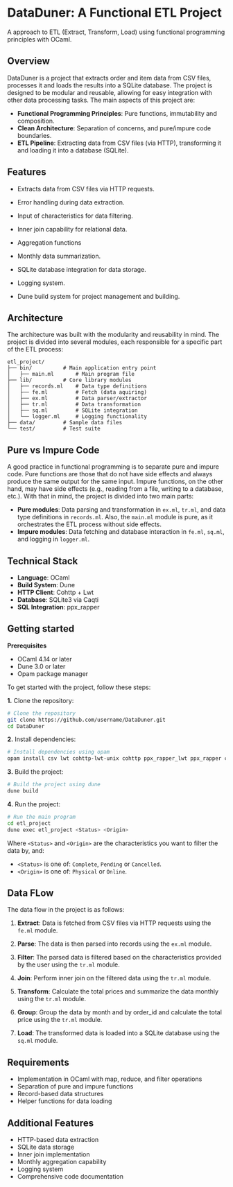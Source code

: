 # DataDuner: A Functional ETL Project

A approach to ETL (Extract, Transform, Load) using functional programming principles with OCaml.

## Overview

DataDuner is a project that extracts order and item data from CSV files, processes it and loads the results into a SQLite database. The project is designed to be modular and reusable, allowing for easy integration with other data processing tasks.
The main aspects of this project are:

- **Functional Programming Principles**: Pure functions, immutability and composition.
- **Clean Architecture**: Separation of concerns, and pure/impure code boundaries.
- **ETL Pipeline**: Extracting data from CSV files (via HTTP), transforming it and loading it into a database (SQLite).

## Features

- Extracts data from CSV files via HTTP requests.
- Error handling during data extraction.
- Input of characteristics for data filtering.
- Inner join capability for relational data.
- Aggregation functions
- Monthly data summarization.
- SQLite database integration for data storage.
- Logging system.

- Dune build system for project management and building.

## Architecture

The architecture was built with the modularity and reusability in mind. The project is divided into several modules, each responsible for a specific part of the ETL process:
``` plaintext
etl_project/
├── bin/          # Main application entry point
│   ├── main.ml       # Main program file 
├── lib/          # Core library modules
│   ├── records.ml    # Data type definitions
│   ├── fe.ml         # Fetch (data aquiring)
│   ├── ex.ml         # Data parser/extractor
│   ├── tr.ml         # Data transformation
│   ├── sq.ml         # SQLite integration
│   └── logger.ml     # Logging functionality
├── data/         # Sample data files
└── test/         # Test suite
```

## Pure vs Impure Code

A good practice in functional programming is to separate pure and impure code. Pure functions are those that do not have side effects and always produce the same output for the same input. Impure functions, on the other hand, may have side effects (e.g., reading from a file, writing to a database, etc.). With that in mind, the project is divided into two main parts:

- **Pure modules**: Data parsing and transformation in `ex.ml`, `tr.ml`, and data type definitions in `records.ml`. 
Also, the `main.ml` module is pure, as it orchestrates the ETL process without side effects.
- **Impure modules**: Data fetching and database interaction in `fe.ml`, `sq.ml`, and logging in `logger.ml`.


## Technical Stack
- **Language**: OCaml
- **Build System**: Dune
- **HTTP Client**: Cohttp + Lwt
- **Database**: SQLite3 via Caqti
- **SQL Integration**: ppx_rapper

## Getting started

**Prerequisites**
- OCaml 4.14 or later
- Dune 3.0 or later
- Opam package manager

To get started with the project, follow these steps:

**1.** Clone the repository:
```bash
# Clone the repository
git clone https://github.com/username/DataDuner.git
cd DataDuner
```

**2.** Install dependencies:
```bash
# Install dependencies using opam
opam install csv lwt cohttp-lwt-unix cohttp ppx_rapper_lwt ppx_rapper caqti-driver-sqlite3 caqti-lwt
```

**3.** Build the project:
```bash
# Build the project using dune
dune build
```

**4.** Run the project:
```bash
# Run the main program
cd etl_project
dune exec etl_project <Status> <Origin>
```
Where `<Status>` and `<Origin>` are the characteristics you want to filter the data by, and:
- `<Status>` is one of: `Complete`, `Pending` or `Cancelled`.
- `<Origin>` is one of: `Physical` or `Online`.

## Data FLow

The data flow in the project is as follows:
1. **Extract**: Data is fetched from CSV files via HTTP requests using the `fe.ml` module. 

2. **Parse**: The data is then parsed into records using the `ex.ml` module.

3. **Filter**: The parsed data is filtered based on the characteristics provided by the user using the `tr.ml` module.

4. **Join**: Perform inner join on the filtered data using the `tr.ml` module.

5. **Transform**: Calculate the total prices and summarize the data monthly using the `tr.ml` module.

6. **Group**: Group the data by month and by order_id and calculate the total price using the `tr.ml` module.

7. **Load**: The transformed data is loaded into a SQLite database using the `sq.ml` module.

## Requirements

- Implementation in OCaml with map, reduce, and filter operations
- Separation of pure and impure functions
- Record-based data structures
- Helper functions for data loading

## Additional Features
- HTTP-based data extraction
- SQLite data storage
- Inner join implementation
- Monthly aggregation capability
- Logging system
- Comprehensive code documentation
